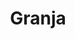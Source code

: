 ---
title: "Granja"
url: /ciudad-autonoma-de-buenos-aires/granja-avenida-federico-lacroze/
shop: carnicero
---